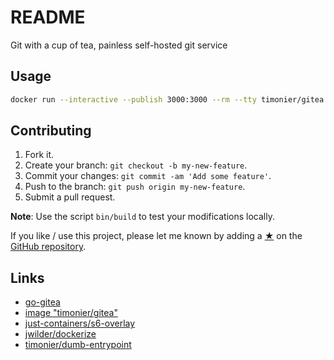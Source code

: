 # README

Git with a cup of tea, painless self-hosted git service

## Usage

```sh
docker run --interactive --publish 3000:3000 --rm --tty timonier/gitea
```

## Contributing

1. Fork it.
2. Create your branch: `git checkout -b my-new-feature`.
3. Commit your changes: `git commit -am 'Add some feature'`.
4. Push to the branch: `git push origin my-new-feature`.
5. Submit a pull request.

__Note__: Use the script `bin/build` to test your modifications locally.

If you like / use this project, please let me known by adding a [★](https://help.github.com/articles/about-stars/) on the [GitHub repository](https://github.com/timonier/nginx).

## Links

* [go-gitea](https://github.com/go-gitea/gitea)
* [image "timonier/gitea"](https://hub.docker.com/r/timonier/gitea/)
* [just-containers/s6-overlay](https://github.com/just-containers/s6-overlay)
* [jwilder/dockerize](https://github.com/jwilder/dockerize)
* [timonier/dumb-entrypoint](https://github.com/timonier/dumb-entrypoint)
